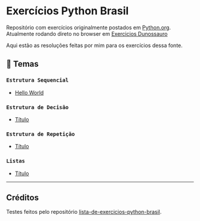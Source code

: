 # Exercícios Python Brasil

Repositório com exercícios originalmente postados em [Python.org](https://wiki.python.org.br/ListaDeExercicios). Atualmente rodando direto no browser em [Exercicios Dunossauro](https://exercicios.dunossauro.com)

Aqui estão as resoluções feitas por mim para os exercícios dessa fonte.

## 📑 Temas
### `Estrutura Sequencial`
- [Hello World](estrutura-sequencial/hello_world.py)

### `Estrutura de Decisão`
- [Título](link)

### `Estrutura de Repetição`
- [Título](link)

### `Listas`
- [Título](link)


 ---
## Créditos
Testes feitos pelo repositório [lista-de-exercicios-python-brasil](https://github.com/devpro-br/lista-de-exercicios-python-brasil.git).  
